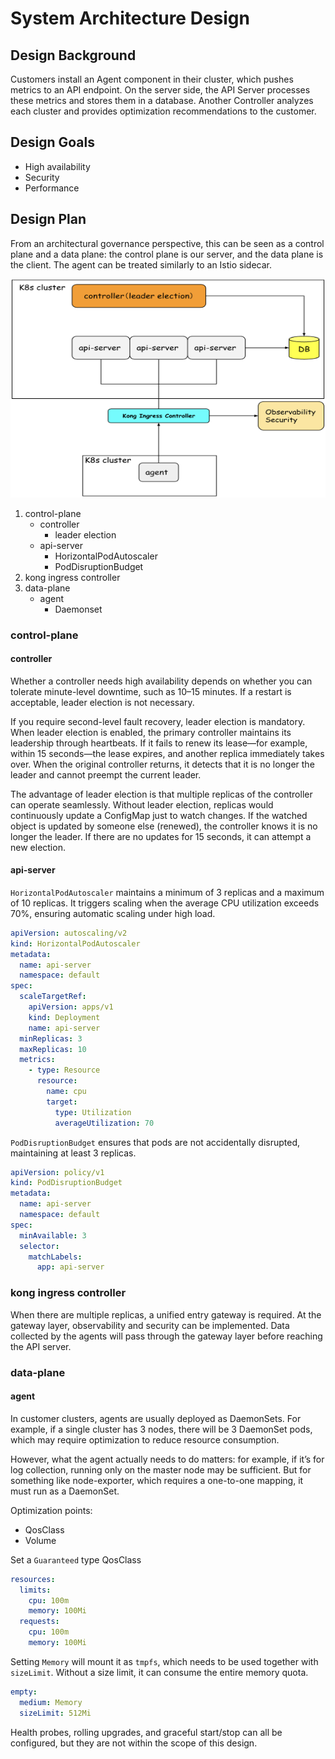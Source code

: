 # System Architecture Design

## Design Background
Customers install an Agent component in their cluster, which pushes metrics to an API endpoint. On the server side, the API Server processes these metrics and stores them in a database. Another Controller analyzes each cluster and provides optimization recommendations to the customer.

## Design Goals
- High availability
- Security
- Performance

## Design Plan
From an architectural governance perspective, this can be seen as a control plane and a data plane: the control plane is our server, and the data plane is the client. The agent can be treated similarly to an Istio sidecar.

<img src="img/design.png" alt="design" width="650" height="350">

1. control-plane
   - controller 
     - leader election
   - api-server 
     - HorizontalPodAutoscaler
     - PodDisruptionBudget
2. kong ingress controller
3. data-plane
   - agent 
     - Daemonset 

### control-plane

#### controller
Whether a controller needs high availability depends on whether you can tolerate minute-level downtime, such as 10–15 minutes. If a restart is acceptable, leader election is not necessary.

If you require second-level fault recovery, leader election is mandatory. When leader election is enabled, the primary controller maintains its leadership through heartbeats. If it fails to renew its lease—for example, within 15 seconds—the lease expires, and another replica immediately takes over. When the original controller returns, it detects that it is no longer the leader and cannot preempt the current leader.

The advantage of leader election is that multiple replicas of the controller can operate seamlessly. Without leader election, replicas would continuously update a ConfigMap just to watch changes. If the watched object is updated by someone else (renewed), the controller knows it is no longer the leader. If there are no updates for 15 seconds, it can attempt a new election.

#### api-server

`HorizontalPodAutoscaler` maintains a minimum of 3 replicas and a maximum of 10 replicas. It triggers scaling when the average CPU utilization exceeds 70%, ensuring automatic scaling under high load.
```yaml
apiVersion: autoscaling/v2
kind: HorizontalPodAutoscaler
metadata:
  name: api-server
  namespace: default
spec:
  scaleTargetRef:
    apiVersion: apps/v1
    kind: Deployment
    name: api-server   
  minReplicas: 3
  maxReplicas: 10      
  metrics:
    - type: Resource
      resource:
        name: cpu
        target:
          type: Utilization
          averageUtilization: 70
```

`PodDisruptionBudget` ensures that pods are not accidentally disrupted, maintaining at least 3 replicas.
```yaml
apiVersion: policy/v1
kind: PodDisruptionBudget
metadata:
  name: api-server
  namespace: default
spec:
  minAvailable: 3
  selector:
    matchLabels:
      app: api-server
```

### kong ingress controller
When there are multiple replicas, a unified entry gateway is required. At the gateway layer, observability and security can be implemented. Data collected by the agents will pass through the gateway layer before reaching the API server.

### data-plane

#### agent
In customer clusters, agents are usually deployed as DaemonSets. For example, if a single cluster has 3 nodes, there will be 3 DaemonSet pods, which may require optimization to reduce resource consumption.

However, what the agent actually needs to do matters: for example, if it’s for log collection, running only on the master node may be sufficient. But for something like node-exporter, which requires a one-to-one mapping, it must run as a DaemonSet.

Optimization points:
- QosClass
- Volume

Set a `Guaranteed` type QosClass
```yaml
resources:
  limits:
    cpu: 100m
    memory: 100Mi
  requests:
    cpu: 100m
    memory: 100Mi
```

Setting `Memory` will mount it as `tmpfs`, which needs to be used together with `sizeLimit`. Without a size limit, it can consume the entire memory quota.
```yaml
empty:
  medium: Memory
  sizeLimit: 512Mi
```

Health probes, rolling upgrades, and graceful start/stop can all be configured, but they are not within the scope of this design.